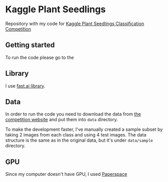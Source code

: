 # Kaggle Plant Seedlings
Repository with my code for [Kaggle Plant Seedlings Classification Competition](https://www.kaggle.com/c/plant-seedlings-classification)

## Getting started

To run the code please go to the 

## Library

I use [fast.ai library](https://github.com/fastai/fastai/tree/master/fastai).

## Data

In order to run the code you need to download the data from [the competition website](https://www.kaggle.com/c/plant-seedlings-classification/data) and put them into `data` directory.

To make the development faster, I've manually created a sample subset by taking 2 images from each class and using 4 test images. The data structure is the same as in the original data, but it's under `data/sample` directory.

## GPU

Since my computer doesn't have GPU, I used [Paperspace](www.paperspace.com)